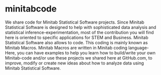 # minitabcode
We share code for Minitab Statistical Software projects. Since Minitab Statistical Software is designed to help with sophisticated data analysis and statistical inference-experimentation, most of the contribution you will find here is oriented to specific applications for STEM and Business.
Minitab Statistical Software also allows to code. This coding is mainly known as Minitab Macros.
Minitab Macros are written in Minitab coding language-
Here, you can have examples to help you learn how to build/write your own Minitab-code and/or use these projects we shared here at GitHub.com, to improve, modify or create new ideas about how to analyze data using Minitab Statistical Software.

